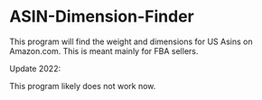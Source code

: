 # ASIN-Dimension-Finder
This program will find the weight and dimensions for US Asins on Amazon.com. This is meant mainly for FBA sellers.

Update 2022:

This program likely does not work now.
